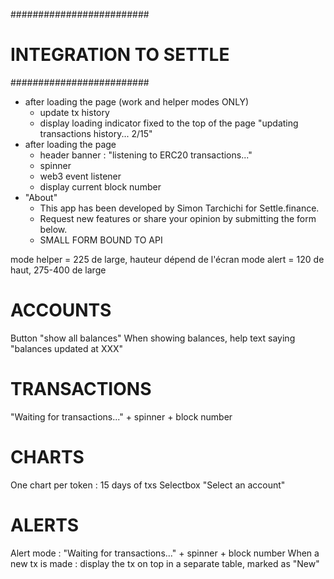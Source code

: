 #########################
# INTEGRATION TO SETTLE #
#########################

- after loading the page (work and helper modes ONLY)
  - update tx history
  - display loading indicator fixed to the top of the page "updating transactions history... 2/15"
- after loading the page
  - header banner : "listening to ERC20 transactions..."
  - spinner
  - web3 event listener
  - display current block number
- "About"
  - This app has been developed by Simon Tarchichi for Settle.finance. 
  - Request new features or share your opinion by submitting the form below.
  - SMALL FORM BOUND TO API
    

mode helper = 225 de large, hauteur dépend de l'écran
mode alert = 120 de haut, 275-400 de large

# ACCOUNTS

Button "show all balances"
When showing balances, help text saying "balances updated at XXX"

# TRANSACTIONS

"Waiting for transactions..." + spinner + block number

# CHARTS

One chart per token : 15 days of txs
Selectbox "Select an account"

# ALERTS

Alert mode : "Waiting for transactions..." + spinner + block number
When a new tx is made : display the tx on top in a separate table, marked as "New"

